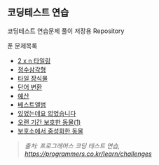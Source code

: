 코딩테스트 연습
------
코딩테스트 연습문제 풀이 저장용 Repository

푼 문제목록
* [2 x n 타일링](https://programmers.co.kr/learn/courses/30/lessons/12900)
* [정수삼각형](https://programmers.co.kr/learn/courses/30/lessons/43105)
* [타일 장식물](https://programmers.co.kr/learn/courses/30/lessons/43104)
* [단어 변환](https://programmers.co.kr/learn/courses/30/lessons/43163)
* [예산](https://programmers.co.kr/learn/courses/30/lessons/43237)
* [베스트앨범](https://programmers.co.kr/learn/courses/30/lessons/42579)
* [있었는데요 없었습니다](https://programmers.co.kr/learn/courses/30/lessons/59043)
* [오랜 기간 보호한 동물(1)](https://programmers.co.kr/learn/courses/30/lessons/59044)
* [보호소에서 중성화한 동물](https://programmers.co.kr/learn/courses/30/lessons/59045)

> *출처: 프로그래머스 코딩 테스트 연습, https://programmers.co.kr/learn/challenges*